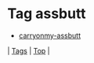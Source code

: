 <!--
title: Tag assbutt
date: 2020-06-28T14:57:48.629Z
tags:
-->
# Tag assbutt

 * [carryonmy-assbutt](111712896787.md)

| [Tags](tags.md) | [Top](index.md) |
